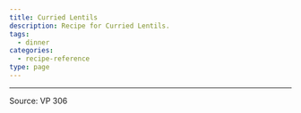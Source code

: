 ```yaml
---
title: Curried Lentils
description: Recipe for Curried Lentils.
tags:
  - dinner
categories:
  - recipe-reference
type: page
---
```


---

Source: VP 306